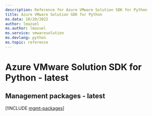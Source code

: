 ```yaml
---
description: Reference for Azure VMware Solution SDK for Python
title: Azure VMware Solution SDK for Python
ms.data: 10/20/2022
author: lmazuel
ms.author: lmazuel
ms.service: vmwaresolution
ms.devlang: python
ms.topic: reference
---
```

# Azure VMware Solution SDK for Python - latest

## Management packages - latest
[!INCLUDE [mgmt-packages](vmware-solution-mgmt-index.md)]